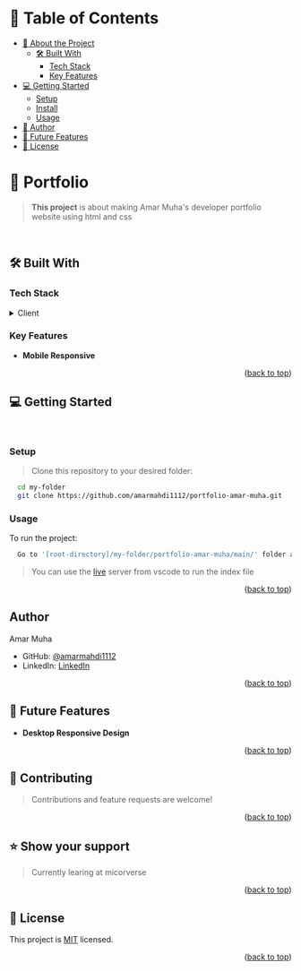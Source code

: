 <a name="readme-top"></a>

# 📗 Table of Contents

- [📖 About the Project](#about-project)
  - [🛠 Built With](#built-with)
    - [Tech Stack](#tech-stack)
    - [Key Features](#key-features)
- [💻 Getting Started](#getting-started)
  - [Setup](#setup)
  - [Install](#install)
  - [Usage](#usage)
- [👥 Author](#authors)
- [🔭 Future Features](#future-features)
- [📝 License](#license)


<!-- PROJECT DESCRIPTION -->

# 📖 Portfolio <a name="about-project"></a>

> **This project** is about making Amar Muha's developer portfolio website using html and css

<br>

## 🛠 Built With <a name="built-with"></a>

### Tech Stack <a name="tech-stack"></a>

<details>
  <summary>Client</summary>
  <ul>
    <li><a href="#">HTML AND CSS</a></li>
  </ul>
</details>

<!-- Features -->

### Key Features <a name="key-features"></a>

- **Mobile Responsive**
<!-- - **[key_feature_3]** -->

<p align="right">(<a href="#readme-top">back to top</a>)</p>
<!-- GETTING STARTED -->

## 💻 Getting Started <a name="getting-started"></a>
<br>

### Setup

> Clone this repository to your desired folder:

```sh
  cd my-folder
  git clone https://github.com/amarmahdi1112/portfolio-amar-muha.git
```
### Usage

To run the project:

```sh
  Go to '[root-directory]/my-folder/portfolio-amar-muha/main/' folder and execute the 'index.html' file

```
  > You can use the [live](https://marketplace.visualstudio.com/items?itemName=ritwickdey.LiveServer) server from vscode to run the index file 

<p align="right">(<a href="#readme-top">back to top</a>)</p>

<!-- AUTHOR -->

## Author <a name="authors"></a>

Amar Muha
- GitHub: [@amarmahdi1112](https://github.com/amarmahdi1112)
- LinkedIn: [LinkedIn](https://linkedin.com/in/amar-muha-698080178)

<p align="right">(<a href="#readme-top">back to top</a>)</p>

## 🔭 Future Features <a name="future-features"></a>

- **Desktop Responsive Design**

<p align="right">(<a href="#readme-top">back to top</a>)</p>

<!-- CONTRIBUTING -->

## 🤝 Contributing <a name="contributing"></a>

> Contributions and feature requests are welcome!

<p align="right">(<a href="#readme-top">back to top</a>)</p>

<!-- SUPPORT -->

## ⭐️ Show your support <a name="support"></a>

> Currently learing at micorverse

<p align="right">(<a href="#readme-top">back to top</a>)</p>

## 📝 License <a name="license"></a>

This project is [MIT](./LICENSE.md) licensed.
<p align="right">(<a href="#readme-top">back to top</a>)</p>